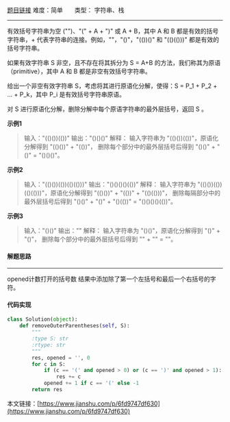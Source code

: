  [题目链接](https://leetcode-cn.com/problems/remove-outermost-parentheses/)
难度：简单          &nbsp;&nbsp;&nbsp;&nbsp;&nbsp;&nbsp;类型：  字符串、栈
***
有效括号字符串为空 ("")、"(" + A + ")" 或 A + B，其中 A 和 B 都是有效的括号字符串，+ 代表字符串的连接。例如，""，"()"，"(())()" 和 "(()(()))" 都是有效的括号字符串。

如果有效字符串 S 非空，且不存在将其拆分为 S = A+B 的方法，我们称其为原语（primitive），其中 A 和 B 都是非空有效括号字符串。

给出一个非空有效字符串 S，考虑将其进行原语化分解，使得：S = P_1 + P_2 + ... + P_k，其中 P_i 是有效括号字符串原语。

对 S 进行原语化分解，删除分解中每个原语字符串的最外层括号，返回 S 。

 
**示例1**
> 输入："(()())(())"
输出："()()()"
解释：
输入字符串为 "(()())(())"，原语化分解得到 "(()())" + "(())"，
删除每个部分中的最外层括号后得到 "()()" + "()" = "()()()"。
 
**示例2**
> 输入："(()())(())(()(()))"
输出："()()()()(())"
解释：
输入字符串为 "(()())(())(()(()))"，原语化分解得到 "(()())" + "(())" + "(()(()))"，
删除每隔部分中的最外层括号后得到 "()()" + "()" + "()(())" = "()()()()(())"。

**示例3**
>输入："()()"
输出：""
解释：
输入字符串为 "()()"，原语化分解得到 "()" + "()"，
删除每个部分中的最外层括号后得到 "" + "" = ""。
 
#### 解题思路
***
 opened计数打开的括号数
结果中添加除了第一个左括号和最后一个右括号的字符。



#### 代码实现
```python
class Solution(object):
    def removeOuterParentheses(self, S):
        """
        :type S: str
        :rtype: str
        """
        res, opened = '', 0
        for c in S:
            if (c == '(' and opened > 0) or (c == ')' and opened > 1): 
                res += c            
            opened += 1 if c == '(' else -1           
        return res
```

本文链接：[https://www.jianshu.com/p/6fd9747df630](https://www.jianshu.com/p/6fd9747df630)
